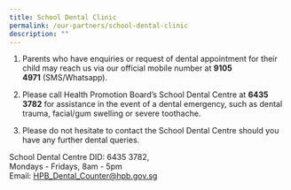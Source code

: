 ```yaml
---
title: School Dental Clinic
permalink: /our-partners/school-dental-clinic
description: ""
---
```

1. Parents who have enquiries or request of dental appointment for their child may reach us via our official mobile number at **9105 4971** (SMS/Whatsapp).  
  

2. Please call Health Promotion Board’s School Dental Centre at **6435 3782** for assistance in the event of a dental emergency, such as dental trauma, facial/gum swelling or severe toothache.  

  

3. Please do not hesitate to contact the School Dental Centre should you have any further dental queries.

School Dental Centre DID: 6435 3782, <br>
Mondays - Fridays, 8am - 5pm <br>
Email: [HPB\_Dental\_Counter@hpb.gov.sg](mailto:HPB_Dental_Counter@hpb.gov.sg)